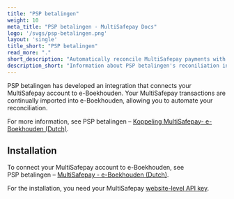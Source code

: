 ```yaml
---
title: "PSP betalingen"
weight: 10
meta_title: "PSP betalingen - MultiSafepay Docs"
logo: '/svgs/psp-betalingen.png'
layout: 'single'
title_short: "PSP betalingen"
read_more: "."
short_description: "Automatically reconcile MultiSafepay payments with sales in e-Boekhouden"
description_short: "Information about PSP betalingen's reconiliation integration for e-Boekhouden"
---
```


PSP betalingen has developed an integration that connects your MultiSafepay account to e-Boekhouden. Your MultiSafepay transactions are continually imported into e-Boekhouden, allowing you to automate your reconciliation.

For more information, see PSP&nbsp;betalingen&nbsp;–&nbsp;[Koppeling MultiSafepay- e-Boekhouden (Dutch)](https://www.webwinkelfacturen.nl/koppelingpsp.php?shopsystem=multisafepay&invoicesystem=eboekhouden).

## Installation

To connect your MultiSafepay account to e-Boekhouden, see PSP&nbsp;betalingen&nbsp;–&nbsp;[MultiSafepay - e-Boekhouden (Dutch)](https://handleidingen.pspbetalingen.nl/handleiding-multisafepay-eboekhouden).

For the installation, you need your MultiSafepay [website-level API key](/account/site-id-api-key-secure-code/).
